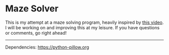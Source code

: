 # Maze Solver

This is my attempt at a maze solving program, heavily inspired by [this video](https://www.youtube.com/watch?v=rop0W4QDOUI&t=24s). I will be working on and improving this at my leisure. If you have questions or comments, go right ahead!

---
Dependencies: https://python-pillow.org
